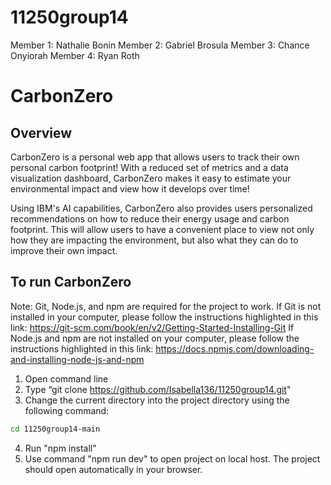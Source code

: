 # 11250group14
Member 1: Nathalie Bonin
Member 2: Gabriel Brosula 
Member 3: Chance Onyiorah
Member 4: Ryan Roth 

# CarbonZero

## Overview
CarbonZero is a personal web app that allows users to track their own personal carbon footprint!
With a reduced set of metrics and a data visualization dashboard, CarbonZero makes it easy to estimate your environmental impact and view how it develops over time!

Using IBM's AI capabilities, CarbonZero also provides users personalized recommendations on how to reduce their energy usage and carbon footprint. This will allow users to have a convenient place to view not only how they are impacting the environment, but also what they can do to improve their own impact.

## To run CarbonZero
Note: Git, Node.js, and npm are required for the project to work.
If Git is not installed in your computer, please follow the instructions highlighted in this link: https://git-scm.com/book/en/v2/Getting-Started-Installing-Git
If Node.js and npm are not installed on your computer, please follow the instructions highlighted in this link: https://docs.npmjs.com/downloading-and-installing-node-js-and-npm 


1) Open command line
2) Type “git clone https://github.com/Isabella136/11250group14.git" 
3) Change the current directory into the project directory using the following command:
```bash
cd 11250group14-main
```
4) Run "npm install"
5) Use command "npm run dev" to open project on local host. The project should open automatically in your browser.




